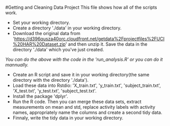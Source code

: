 #Getting and Cleaning Data Project
This file shows how all of the scripts work.  
* Set your working directory.
* Create a directory './data' in your working directory.
* Download the original data from 'https://d396qusza40orc.cloudfront.net/getdata%2Fprojectfiles%2FUCI%20HAR%20Dataset.zip' and then unzip it. Save the data in the directory './data' which you've just created.  

*You can do the above with the code in the 'run_analysis.R' or you can do it mannually.*  

* Create an R script and save it in your working directory(the same directory with the directory './data').
* Load these data into Rstdio: 'X_train.txt', 'y_train.txt', 'subject_train.txt', 'X_test.txt', 'y_test.txt', 'subject_test.txt'.
* Install the package 'dplyr'.
* Run the R code. Then you can merge these data sets, extract measurements on mean and std, replace activity labels with activity names, appropriately name the columns and create a second tidy data.
* Finnaly, write the tidy data in your working directory.
